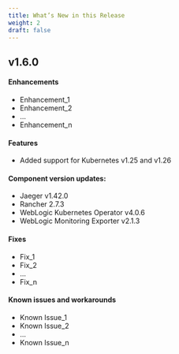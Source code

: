 ```yaml
---
title: What’s New in this Release
weight: 2
draft: false
---
```

## v1.6.0

#### Enhancements
- Enhancement_1
- Enhancement_2
- ...
- Enhancement_n

#### Features
- Added support for Kubernetes v1.25 and v1.26

#### Component version updates:
- Jaeger v1.42.0
- Rancher 2.7.3
- WebLogic Kubernetes Operator v4.0.6
- WebLogic Monitoring Exporter v2.1.3

#### Fixes
- Fix_1
- Fix_2
- ...
- Fix_n

#### Known issues and workarounds
- Known Issue_1
- Known Issue_2
- ...
- Known Issue_n

